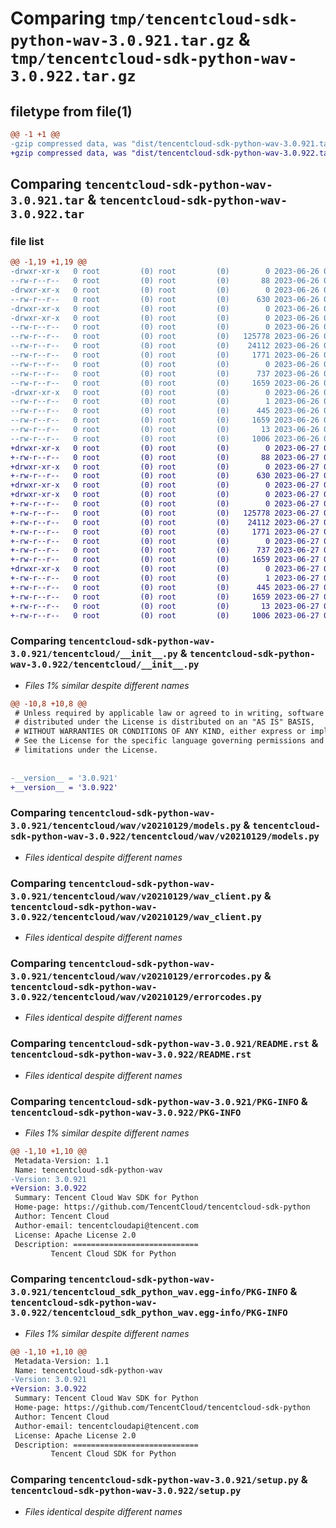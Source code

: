 # Comparing `tmp/tencentcloud-sdk-python-wav-3.0.921.tar.gz` & `tmp/tencentcloud-sdk-python-wav-3.0.922.tar.gz`

## filetype from file(1)

```diff
@@ -1 +1 @@
-gzip compressed data, was "dist/tencentcloud-sdk-python-wav-3.0.921.tar", last modified: Mon Jun 26 00:37:22 2023, max compression
+gzip compressed data, was "dist/tencentcloud-sdk-python-wav-3.0.922.tar", last modified: Tue Jun 27 00:37:58 2023, max compression
```

## Comparing `tencentcloud-sdk-python-wav-3.0.921.tar` & `tencentcloud-sdk-python-wav-3.0.922.tar`

### file list

```diff
@@ -1,19 +1,19 @@
-drwxr-xr-x   0 root         (0) root         (0)        0 2023-06-26 00:37:22.000000 tencentcloud-sdk-python-wav-3.0.921/
--rw-r--r--   0 root         (0) root         (0)       88 2023-06-26 00:37:22.000000 tencentcloud-sdk-python-wav-3.0.921/setup.cfg
-drwxr-xr-x   0 root         (0) root         (0)        0 2023-06-26 00:37:22.000000 tencentcloud-sdk-python-wav-3.0.921/tencentcloud/
--rw-r--r--   0 root         (0) root         (0)      630 2023-06-26 00:37:22.000000 tencentcloud-sdk-python-wav-3.0.921/tencentcloud/__init__.py
-drwxr-xr-x   0 root         (0) root         (0)        0 2023-06-26 00:37:22.000000 tencentcloud-sdk-python-wav-3.0.921/tencentcloud/wav/
-drwxr-xr-x   0 root         (0) root         (0)        0 2023-06-26 00:37:22.000000 tencentcloud-sdk-python-wav-3.0.921/tencentcloud/wav/v20210129/
--rw-r--r--   0 root         (0) root         (0)        0 2023-06-26 00:37:22.000000 tencentcloud-sdk-python-wav-3.0.921/tencentcloud/wav/v20210129/__init__.py
--rw-r--r--   0 root         (0) root         (0)   125778 2023-06-26 00:37:22.000000 tencentcloud-sdk-python-wav-3.0.921/tencentcloud/wav/v20210129/models.py
--rw-r--r--   0 root         (0) root         (0)    24112 2023-06-26 00:37:22.000000 tencentcloud-sdk-python-wav-3.0.921/tencentcloud/wav/v20210129/wav_client.py
--rw-r--r--   0 root         (0) root         (0)     1771 2023-06-26 00:37:22.000000 tencentcloud-sdk-python-wav-3.0.921/tencentcloud/wav/v20210129/errorcodes.py
--rw-r--r--   0 root         (0) root         (0)        0 2023-06-26 00:37:22.000000 tencentcloud-sdk-python-wav-3.0.921/tencentcloud/wav/__init__.py
--rw-r--r--   0 root         (0) root         (0)      737 2023-06-26 00:37:22.000000 tencentcloud-sdk-python-wav-3.0.921/README.rst
--rw-r--r--   0 root         (0) root         (0)     1659 2023-06-26 00:37:22.000000 tencentcloud-sdk-python-wav-3.0.921/PKG-INFO
-drwxr-xr-x   0 root         (0) root         (0)        0 2023-06-26 00:37:22.000000 tencentcloud-sdk-python-wav-3.0.921/tencentcloud_sdk_python_wav.egg-info/
--rw-r--r--   0 root         (0) root         (0)        1 2023-06-26 00:37:22.000000 tencentcloud-sdk-python-wav-3.0.921/tencentcloud_sdk_python_wav.egg-info/dependency_links.txt
--rw-r--r--   0 root         (0) root         (0)      445 2023-06-26 00:37:22.000000 tencentcloud-sdk-python-wav-3.0.921/tencentcloud_sdk_python_wav.egg-info/SOURCES.txt
--rw-r--r--   0 root         (0) root         (0)     1659 2023-06-26 00:37:22.000000 tencentcloud-sdk-python-wav-3.0.921/tencentcloud_sdk_python_wav.egg-info/PKG-INFO
--rw-r--r--   0 root         (0) root         (0)       13 2023-06-26 00:37:22.000000 tencentcloud-sdk-python-wav-3.0.921/tencentcloud_sdk_python_wav.egg-info/top_level.txt
--rw-r--r--   0 root         (0) root         (0)     1006 2023-06-26 00:37:22.000000 tencentcloud-sdk-python-wav-3.0.921/setup.py
+drwxr-xr-x   0 root         (0) root         (0)        0 2023-06-27 00:37:58.000000 tencentcloud-sdk-python-wav-3.0.922/
+-rw-r--r--   0 root         (0) root         (0)       88 2023-06-27 00:37:58.000000 tencentcloud-sdk-python-wav-3.0.922/setup.cfg
+drwxr-xr-x   0 root         (0) root         (0)        0 2023-06-27 00:37:58.000000 tencentcloud-sdk-python-wav-3.0.922/tencentcloud/
+-rw-r--r--   0 root         (0) root         (0)      630 2023-06-27 00:37:58.000000 tencentcloud-sdk-python-wav-3.0.922/tencentcloud/__init__.py
+drwxr-xr-x   0 root         (0) root         (0)        0 2023-06-27 00:37:58.000000 tencentcloud-sdk-python-wav-3.0.922/tencentcloud/wav/
+drwxr-xr-x   0 root         (0) root         (0)        0 2023-06-27 00:37:58.000000 tencentcloud-sdk-python-wav-3.0.922/tencentcloud/wav/v20210129/
+-rw-r--r--   0 root         (0) root         (0)        0 2023-06-27 00:37:58.000000 tencentcloud-sdk-python-wav-3.0.922/tencentcloud/wav/v20210129/__init__.py
+-rw-r--r--   0 root         (0) root         (0)   125778 2023-06-27 00:37:58.000000 tencentcloud-sdk-python-wav-3.0.922/tencentcloud/wav/v20210129/models.py
+-rw-r--r--   0 root         (0) root         (0)    24112 2023-06-27 00:37:58.000000 tencentcloud-sdk-python-wav-3.0.922/tencentcloud/wav/v20210129/wav_client.py
+-rw-r--r--   0 root         (0) root         (0)     1771 2023-06-27 00:37:58.000000 tencentcloud-sdk-python-wav-3.0.922/tencentcloud/wav/v20210129/errorcodes.py
+-rw-r--r--   0 root         (0) root         (0)        0 2023-06-27 00:37:58.000000 tencentcloud-sdk-python-wav-3.0.922/tencentcloud/wav/__init__.py
+-rw-r--r--   0 root         (0) root         (0)      737 2023-06-27 00:37:58.000000 tencentcloud-sdk-python-wav-3.0.922/README.rst
+-rw-r--r--   0 root         (0) root         (0)     1659 2023-06-27 00:37:58.000000 tencentcloud-sdk-python-wav-3.0.922/PKG-INFO
+drwxr-xr-x   0 root         (0) root         (0)        0 2023-06-27 00:37:58.000000 tencentcloud-sdk-python-wav-3.0.922/tencentcloud_sdk_python_wav.egg-info/
+-rw-r--r--   0 root         (0) root         (0)        1 2023-06-27 00:37:58.000000 tencentcloud-sdk-python-wav-3.0.922/tencentcloud_sdk_python_wav.egg-info/dependency_links.txt
+-rw-r--r--   0 root         (0) root         (0)      445 2023-06-27 00:37:58.000000 tencentcloud-sdk-python-wav-3.0.922/tencentcloud_sdk_python_wav.egg-info/SOURCES.txt
+-rw-r--r--   0 root         (0) root         (0)     1659 2023-06-27 00:37:58.000000 tencentcloud-sdk-python-wav-3.0.922/tencentcloud_sdk_python_wav.egg-info/PKG-INFO
+-rw-r--r--   0 root         (0) root         (0)       13 2023-06-27 00:37:58.000000 tencentcloud-sdk-python-wav-3.0.922/tencentcloud_sdk_python_wav.egg-info/top_level.txt
+-rw-r--r--   0 root         (0) root         (0)     1006 2023-06-27 00:37:58.000000 tencentcloud-sdk-python-wav-3.0.922/setup.py
```

### Comparing `tencentcloud-sdk-python-wav-3.0.921/tencentcloud/__init__.py` & `tencentcloud-sdk-python-wav-3.0.922/tencentcloud/__init__.py`

 * *Files 1% similar despite different names*

```diff
@@ -10,8 +10,8 @@
 # Unless required by applicable law or agreed to in writing, software
 # distributed under the License is distributed on an "AS IS" BASIS,
 # WITHOUT WARRANTIES OR CONDITIONS OF ANY KIND, either express or implied.
 # See the License for the specific language governing permissions and
 # limitations under the License.
 
 
-__version__ = '3.0.921'
+__version__ = '3.0.922'
```

### Comparing `tencentcloud-sdk-python-wav-3.0.921/tencentcloud/wav/v20210129/models.py` & `tencentcloud-sdk-python-wav-3.0.922/tencentcloud/wav/v20210129/models.py`

 * *Files identical despite different names*

### Comparing `tencentcloud-sdk-python-wav-3.0.921/tencentcloud/wav/v20210129/wav_client.py` & `tencentcloud-sdk-python-wav-3.0.922/tencentcloud/wav/v20210129/wav_client.py`

 * *Files identical despite different names*

### Comparing `tencentcloud-sdk-python-wav-3.0.921/tencentcloud/wav/v20210129/errorcodes.py` & `tencentcloud-sdk-python-wav-3.0.922/tencentcloud/wav/v20210129/errorcodes.py`

 * *Files identical despite different names*

### Comparing `tencentcloud-sdk-python-wav-3.0.921/README.rst` & `tencentcloud-sdk-python-wav-3.0.922/README.rst`

 * *Files identical despite different names*

### Comparing `tencentcloud-sdk-python-wav-3.0.921/PKG-INFO` & `tencentcloud-sdk-python-wav-3.0.922/PKG-INFO`

 * *Files 1% similar despite different names*

```diff
@@ -1,10 +1,10 @@
 Metadata-Version: 1.1
 Name: tencentcloud-sdk-python-wav
-Version: 3.0.921
+Version: 3.0.922
 Summary: Tencent Cloud Wav SDK for Python
 Home-page: https://github.com/TencentCloud/tencentcloud-sdk-python
 Author: Tencent Cloud
 Author-email: tencentcloudapi@tencent.com
 License: Apache License 2.0
 Description: ============================
         Tencent Cloud SDK for Python
```

### Comparing `tencentcloud-sdk-python-wav-3.0.921/tencentcloud_sdk_python_wav.egg-info/PKG-INFO` & `tencentcloud-sdk-python-wav-3.0.922/tencentcloud_sdk_python_wav.egg-info/PKG-INFO`

 * *Files 1% similar despite different names*

```diff
@@ -1,10 +1,10 @@
 Metadata-Version: 1.1
 Name: tencentcloud-sdk-python-wav
-Version: 3.0.921
+Version: 3.0.922
 Summary: Tencent Cloud Wav SDK for Python
 Home-page: https://github.com/TencentCloud/tencentcloud-sdk-python
 Author: Tencent Cloud
 Author-email: tencentcloudapi@tencent.com
 License: Apache License 2.0
 Description: ============================
         Tencent Cloud SDK for Python
```

### Comparing `tencentcloud-sdk-python-wav-3.0.921/setup.py` & `tencentcloud-sdk-python-wav-3.0.922/setup.py`

 * *Files identical despite different names*

